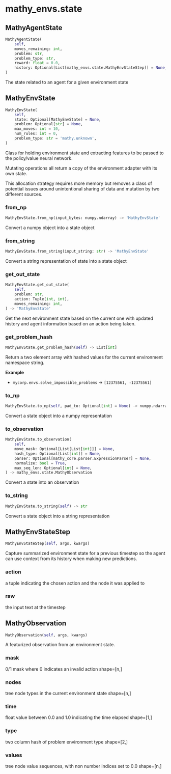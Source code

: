 # mathy_envs.state

## MathyAgentState
```python
MathyAgentState(
    self, 
    moves_remaining: int, 
    problem: str, 
    problem_type: str, 
    reward: float = 0.0, 
    history: Optional[List[mathy_envs.state.MathyEnvStateStep]] = None, 
)
```
The state related to an agent for a given environment state
## MathyEnvState
```python
MathyEnvState(
    self, 
    state: Optional[MathyEnvState] = None, 
    problem: Optional[str] = None, 
    max_moves: int = 10, 
    num_rules: int = 0, 
    problem_type: str = 'mathy.unknown', 
)
```
Class for holding environment state and extracting features
to be passed to the policy/value neural network.

Mutating operations all return a copy of the environment adapter
with its own state.

This allocation strategy requires more memory but removes a class
of potential issues around unintentional sharing of data and mutation
by two different sources.

### from_np
```python
MathyEnvState.from_np(input_bytes: numpy.ndarray) -> 'MathyEnvState'
```
Convert a numpy object into a state object
### from_string
```python
MathyEnvState.from_string(input_string: str) -> 'MathyEnvState'
```
Convert a string representation of state into a state object
### get_out_state
```python
MathyEnvState.get_out_state(
    self, 
    problem: str, 
    action: Tuple[int, int], 
    moves_remaining: int, 
) -> 'MathyEnvState'
```
Get the next environment state based on the current one with updated
history and agent information based on an action being taken.
### get_problem_hash
```python
MathyEnvState.get_problem_hash(self) -> List[int]
```
Return a two element array with hashed values for the current environment
namespace string.

__Example__


- `mycorp.envs.solve_impossible_problems` -> `[12375561, -12375561]`


### to_np
```python
MathyEnvState.to_np(self, pad_to: Optional[int] = None) -> numpy.ndarray
```
Convert a state object into a numpy representation
### to_observation
```python
MathyEnvState.to_observation(
    self, 
    move_mask: Optional[List[List[int]]] = None, 
    hash_type: Optional[List[int]] = None, 
    parser: Optional[mathy_core.parser.ExpressionParser] = None, 
    normalize: bool = True, 
    max_seq_len: Optional[int] = None, 
) -> mathy_envs.state.MathyObservation
```
Convert a state into an observation
### to_string
```python
MathyEnvState.to_string(self) -> str
```
Convert a state object into a string representation
## MathyEnvStateStep
```python
MathyEnvStateStep(self, args, kwargs)
```
Capture summarized environment state for a previous timestep so the
agent can use context from its history when making new predictions.
### action
a tuple indicating the chosen action and the node it was applied to
### raw
the input text at the timestep
## MathyObservation
```python
MathyObservation(self, args, kwargs)
```
A featurized observation from an environment state.
### mask
0/1 mask where 0 indicates an invalid action shape=[n,]
### nodes
tree node types in the current environment state shape=[n,]
### time
float value between 0.0 and 1.0 indicating the time elapsed shape=[1,]
### type
two column hash of problem environment type shape=[2,]
### values
tree node value sequences, with non number indices set to 0.0 shape=[n,]
